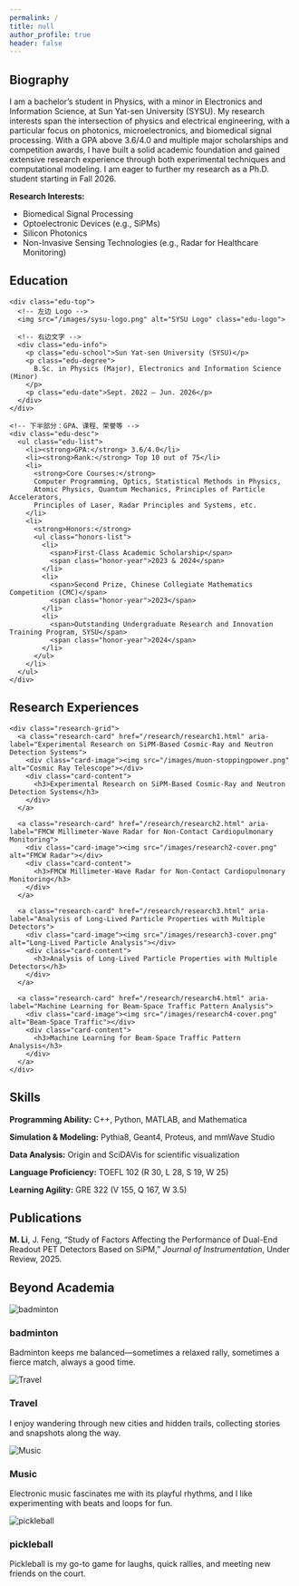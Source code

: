 ```yaml
---
permalink: /
title: null
author_profile: true
header: false
---
```


<section id="Biography">
  <div class="bio-card card">
    <h2 class="page__title">Biography</h2>
    <div class="card-content">
      <p>
        I am a bachelor’s student in Physics, with a minor in Electronics and Information Science, at Sun Yat-sen University (SYSU). My research interests span 
        the intersection of physics and electrical engineering, with a particular focus on photonics, microelectronics, and biomedical signal processing. With a 
        GPA above 3.6/4.0 and multiple major scholarships and competition awards, I have built a solid academic foundation and gained extensive research 
        experience through both experimental techniques and computational modeling. I am eager to further my research as a Ph.D. student starting in Fall 2026.
      </p>
      <strong>Research Interests: </strong>
      <ul class="interest-list">
        <li>Biomedical Signal Processing</li>
        <li>Optoelectronic Devices (e.g., SiPMs)</li>
        <li>Silicon Photonics</li>
        <li>Non-Invasive Sensing Technologies (e.g., Radar for Healthcare Monitoring)</li>
      </ul>
    </div>
  </div>
</section>

<section id="education">
  <div class="education-card">
    <h2 class="page__title">Education</h2>

    <div class="edu-top">
      <!-- 左边 Logo -->
      <img src="/images/sysu-logo.png" alt="SYSU Logo" class="edu-logo">

      <!-- 右边文字 -->
      <div class="edu-info">
        <p class="edu-school">Sun Yat-sen University (SYSU)</p>
        <p class="edu-degree">
          B.Sc. in Physics (Major), Electronics and Information Science (Minor)
        </p>
        <p class="edu-date">Sept. 2022 – Jun. 2026</p>
      </div>
    </div>

    <!-- 下半部分：GPA、课程、荣誉等 -->
    <div class="edu-desc">
      <ul class="edu-list">
        <li><strong>GPA:</strong> 3.6/4.0</li>
        <li><strong>Rank:</strong> Top 10 out of 75</li>
        <li>
          <strong>Core Courses:</strong>
          Computer Programming, Optics, Statistical Methods in Physics,
          Atomic Physics, Quantum Mechanics, Principles of Particle Accelerators,
          Principles of Laser, Radar Principles and Systems, etc.
        </li>
        <li>
          <strong>Honors:</strong>
          <ul class="honors-list">
            <li>
              <span>First-Class Academic Scholarship</span>
              <span class="honor-year">2023 & 2024</span>
            </li>
            <li>
              <span>Second Prize, Chinese Collegiate Mathematics Competition (CMC)</span>
              <span class="honor-year">2023</span>
            </li>
            <li>
              <span>Outstanding Undergraduate Research and Innovation Training Program, SYSU</span>
              <span class="honor-year">2024</span>
            </li>
          </ul>
        </li>
      </ul>
    </div>
  </div>
</section>

<section id="research">
  <div class="card research-outer">
    <h2 class="page__title">Research Experiences</h2>

    <div class="research-grid">
      <a class="research-card" href="/research/research1.html" aria-label="Experimental Research on SiPM-Based Cosmic-Ray and Neutron Detection Systems">
        <div class="card-image"><img src="/images/muon-stoppingpower.png" alt="Cosmic Ray Telescope"></div>
        <div class="card-content">
          <h3>Experimental Research on SiPM-Based Cosmic-Ray and Neutron Detection Systems</h3>
        </div>
      </a>

      <a class="research-card" href="/research/research2.html" aria-label="FMCW Millimeter-Wave Radar for Non-Contact Cardiopulmonary Monitoring">
        <div class="card-image"><img src="/images/research2-cover.png" alt="FMCW Radar"></div>
        <div class="card-content">
          <h3>FMCW Millimeter-Wave Radar for Non-Contact Cardiopulmonary Monitoring</h3>
        </div>
      </a>

      <a class="research-card" href="/research/research3.html" aria-label="Analysis of Long-Lived Particle Properties with Multiple Detectors">
        <div class="card-image"><img src="/images/research3-cover.png" alt="Long-Lived Particle Analysis"></div>
        <div class="card-content">
          <h3>Analysis of Long-Lived Particle Properties with Multiple Detectors</h3>
        </div>
      </a>

      <a class="research-card" href="/research/research4.html" aria-label="Machine Learning for Beam-Space Traffic Pattern Analysis">
        <div class="card-image"><img src="/images/research4-cover.png" alt="Beam-Space Traffic"></div>
        <div class="card-content">
          <h3>Machine Learning for Beam-Space Traffic Pattern Analysis</h3>
        </div>
      </a>
    </div>
  </div>
</section>



<section id="Skills">
  <div class="skill-card">
    <h2 class="page__title">Skills</h2>
    <div class="skill-content">
      <p class="inline-item"><strong>Programming Ability:</strong> C++, Python, MATLAB, and Mathematica</p>
      <p class="inline-item"><strong>Simulation & Modeling:</strong> Pythia8, Geant4, Proteus, and mmWave Studio</p>
      <p class="inline-item"><strong>Data Analysis:</strong> Origin and SciDAVis for scientific visualization</p>
      <p class="inline-item"><strong>Language Proficiency:</strong> TOEFL 102 (R 30, L 28, S 19, W 25)</p>
      <p class="inline-item"><strong>Learning Agility:</strong> GRE 322 (V 155, Q 167, W 3.5)</p>
    </div>
  </div>
</section>

<section id="publications">
  <div class="pub-card">
    <h2 class="page__title">Publications</h2>
    <div class="pub-content">
      <p class="inline-item"><strong>M. Li</strong>, J. Feng, “Study of Factors Affecting the Performance of Dual-End Readout PET Detectors Based on SiPM,” <em>Journal of Instrumentation</em>, Under Review, 2025.</p>
    </div>
  </div>
</section>


<!-- ===== Beyond Section ===== -->
<section id="beyond" class="section">
  <div class="card beyond-card">
    <h2 class="page__title">Beyond Academia</h2>
    <div class="beyond-grid">
     <!-- 卡片1 -->
      <div class="beyond-item">
        <div class="beyond-image">
          <img src="images/badminton.png" alt="badminton">
        </div>
        <div class="beyond-content">
          <h3>badminton</h3>
          <p>Badminton keeps me balanced—sometimes a relaxed rally, sometimes a fierce match, always a good time.</p>
        </div>
      </div>
      <!-- 卡片2 -->
      <div class="beyond-item">
        <div class="beyond-image">
          <img src="images/travel.png" alt="Travel">
        </div>
        <div class="beyond-content">
          <h3>Travel</h3>
          <p>I enjoy wandering through new cities and hidden trails, collecting stories and snapshots along the way.</p>
        </div>
      </div>
      <!-- 卡片3 -->
      <div class="beyond-item">
        <div class="beyond-image">
          <img src="images/music.png" alt="Music">
        </div>
        <div class="beyond-content">
          <h3>Music</h3>
          <p>Electronic music fascinates me with its playful rhythms, and I like experimenting with beats and loops for fun.</p>
        </div>
      </div>
      <!-- 卡片4 -->
      <div class="beyond-item">
        <div class="beyond-image">
          <img src="images/pickleball.png" alt="pickleball">
        </div>
        <div class="beyond-content">
          <h3>pickleball</h3>
          <p>Pickleball is my go-to game for laughs, quick rallies, and meeting new friends on the court.</p>
        </div>
      </div>
    </div>
  </div>
</section>
